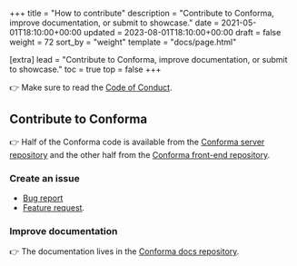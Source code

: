 +++
title = "How to contribute"
description = "Contribute to Conforma, improve documentation, or submit to showcase."
date = 2021-05-01T18:10:00+00:00
updated = 2023-08-01T18:10:00+00:00
draft = false
weight = 72
sort_by = "weight"
template = "docs/page.html"

[extra]
lead = "Contribute to Conforma, improve documentation, or submit to showcase."
toc = true
top = false
+++

👉 Make sure to read the [Code of Conduct](../code-of-conduct/).

## Contribute to Conforma

👉 Half of the Conforma code is available from the [Conforma server repository](https://github.com/openmsupply/conforma-server) and the other half from the [Conforma front-end repository](https://github.com/openmsupply/conforma-web-app).

### Create an issue

- [Bug report](https://github.com/openmsupply/application-manager-server/issues/new)
- [Feature request](https://github.com/openmsupply/application-manager-server/issues/new).

### Improve documentation

👉 The documentation lives in the [Conforma docs repository](https://github.com/openmsupply/conforma-docs).
